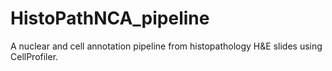 # HistoPathNCA_pipeline
A nuclear and cell annotation pipeline from histopathology H&amp;E slides using CellProfiler.
